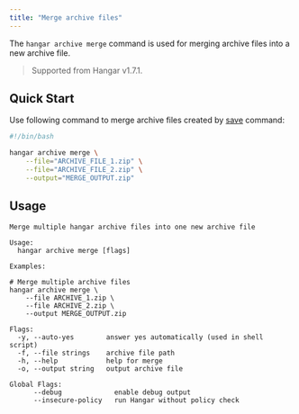 ```yaml
---
title: "Merge archive files"
---
```


The `hangar archive merge` command is used for merging archive files into a new archive file.

> Supported from Hangar v1.7.1.

## Quick Start

Use following command to merge archive files created by [save](/docs/v1.7/save/save) command:

```bash
#!/bin/bash

hangar archive merge \
    --file="ARCHIVE_FILE_1.zip" \
    --file="ARCHIVE_FILE_2.zip" \
    --output="MERGE_OUTPUT.zip"
```

## Usage

```text title="hangar archive merge --help"
Merge multiple hangar archive files into one new archive file

Usage:
  hangar archive merge [flags]

Examples:

# Merge multiple archive files
hangar archive merge \
	--file ARCHIVE_1.zip \
	--file ARCHIVE_2.zip \
	--output MERGE_OUTPUT.zip

Flags:
  -y, --auto-yes        answer yes automatically (used in shell script)
  -f, --file strings    archive file path
  -h, --help            help for merge
  -o, --output string   output archive file

Global Flags:
      --debug             enable debug output
      --insecure-policy   run Hangar without policy check

```
